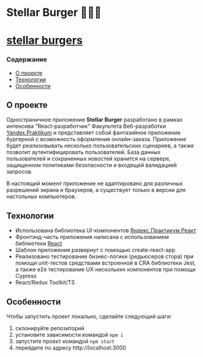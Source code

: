 # **Stellar Burger** 👨🏼‍🎓

# [stellar burgers](https://nenevaleksey.github.io/stellar-burger/index.html)

### **Содержание**
  - [О проекте](#О-проекте)
  - [Технологии](#Технологии)
  - [Особенности](#Особенности)

## О проекте ##
Одностраничное приложение **Stellar Burger** разработано в рамках интенсива "React-разработчик" Факультета Веб-разработки [Yandex.Praktikum](https://praktikum.yandex.ru/) и представляет собой фантазийное приложение бургерной с возможность оформления онлайн-заказа. Приложение будет реализовывать несколько пользовательских сценариев, а также позволит аутентифицировать пользователей. База данных пользователей и сохраненных новостей хранится на сервере, защищенном политиками безопасности и входящей валидацией запросов.

В настоящий момент приложение не адаптировано для различных разрешений экрана и браузеров, а существует только в версии для настольных компьютеров.

## Технологии ##
- Использована библиотека UI-компонентов [Яндекс.Практикум.Реакт](https://github.com/yandex-praktikum/react-developer-burger-ui-components)
- Фронтэнд-часть приложения написана с использованием библиотеки [React](https://reactjs.org/)
- Шаблон приложения развернут с помощью create-react-app
- Реализовано тестирование бизнес-логики (редьюсеров стора) при помощи unit-тестов средствами встроенной в CRA библиотеки Jest, а также e2e тестирование UX нескольких компонентов при помощи Сypress 
- React/Redux Toolkit/TS

## Особенности
Чтобы запустить проект локально, сделайте следующий шаги:
1) склонируйте репозиторий
2) установите зависимости командой `npm i`
3) запустите проект командой `npm start`
4) перейдите по адресу http://localhost:3000

